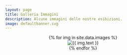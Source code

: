 ```yaml
---
layout: page
title: Galleria Immagini
description: Alcune immagini delle nostre esibizioni.
image: defaultbanner.svg
---
```


<div id="slider1" style="text-align:center">
	{% for img in site.data.images %}
		<div><img src="assets/images/gallery/{{ img.name }}" title="{{ img.text }}" /></div>
	{% endfor %}
</div>


